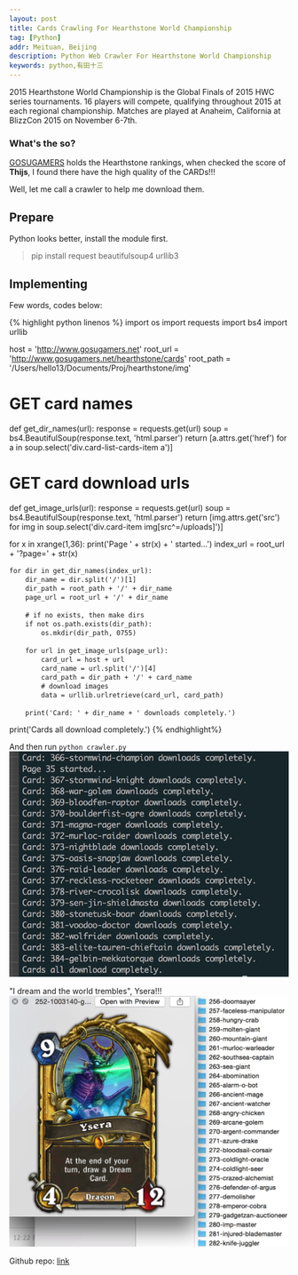 ```yaml
---
layout: post
title: Cards Crawling For Hearthstone World Championship
tag: [Python]
addr: Meituan, Beijing
description: Python Web Crawler For Hearthstone World Championship
keywords: python,有田十三
---
```


2015 Hearthstone World Championship is the Global Finals of 2015 HWC series tournaments. 16 players will compete, qualifying throughout 2015 at each regional championship. Matches are played at Anaheim, California at BlizzCon 2015 on November 6-7th.

<!--more-->

### What's the so?

[GOSUGAMERS](http://www.gosugamers.net/hearthstone/rankings) holds the Hearthstone rankings, when checked the score of __Thijs__, I found there have the high quality of the CARDs!!!

Well, let me call a crawler to help me download them.

## Prepare

Python looks better, install the module first.

> pip install request beautifulsoup4 urllib3

## Implementing

Few words, codes below:

{% highlight python linenos %}
import os
import requests
import bs4
import urllib

host = 'http://www.gosugamers.net'
root_url = 'http://www.gosugamers.net/hearthstone/cards'
root_path = '/Users/hello13/Documents/Proj/hearthstone/img'

# GET card names
def get_dir_names(url):
    response = requests.get(url)
    soup = bs4.BeautifulSoup(response.text, 'html.parser')
    return [a.attrs.get('href') for a in soup.select('div.card-list-cards-item a')]

# GET card download urls
def get_image_urls(url):
    response = requests.get(url)
    soup = bs4.BeautifulSoup(response.text, 'html.parser')
    return [img.attrs.get('src') for img in soup.select('div.card-item img[src^=/uploads]')]

for x in xrange(1,36):
    print('Page ' + str(x) + ' started...')
    index_url = root_url + '?page=' + str(x)

    for dir in get_dir_names(index_url):
        dir_name = dir.split('/')[1]
        dir_path = root_path + '/' + dir_name
        page_url = root_url + '/' + dir_name

        # if no exists, then make dirs
        if not os.path.exists(dir_path):
            os.mkdir(dir_path, 0755)

        for url in get_image_urls(page_url):
            card_url = host + url
            card_name = url.split('/')[4]
            card_path = dir_path + '/' + card_name
            # download images
            data = urllib.urlretrieve(card_url, card_path)

        print('Card: ' + dir_name + ' downloads completely.')

print('Cards all download completely.')
{% endhighlight%}

And then run `python crawler.py`
![img](/static/img/post/crawler-2.png)

"I dream and the world trembles", Ysera!!!
![img](/static/img/post/crawler-1.png)

Github repo: [link](https://github.com/yooungt13/yooungt13.github.com/blob/master/bin/crawler.py)

